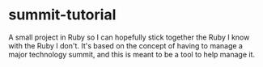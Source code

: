 # summit-tutorial
A small project in Ruby so I can hopefully stick together the Ruby I know with the Ruby I don't. It's based on the concept of having to manage a major technology summit, and this is meant to be a tool to help manage it.
